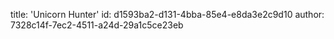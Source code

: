 title: 'Unicorn Hunter'
id: d1593ba2-d131-4bba-85e4-e8da3e2c9d10
author: 7328c14f-7ec2-4511-a24d-29a1c5ce23eb
